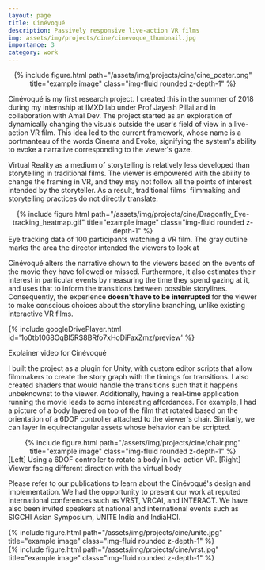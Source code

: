 ```yaml
---
layout: page
title: Cinévoqué
description: Passively responsive live-action VR films
img: assets/img/projects/cine/cinevoque_thumbnail.jpg
importance: 3
category: work
---
```


<div class="row" style="text-align:center">
    <div class="col-sm mt-3 mt-md-0">
        {% include figure.html path="/assets/img/projects/cine/cine_poster.png" title="example image" class="img-fluid rounded z-depth-1" %}
    </div>
</div>

Cinévoqué is my first research project. I created this in the summer of 2018 during my internship at IMXD lab under Prof Jayesh Pillai and in collaboration with Amal Dev. The project started as an exploration of dynamically changing the visuals outside the user's field of view in a live-action VR film. This idea led to the current framework, whose name is a portmanteau of the words Cinema and Evoke, signifying the system's ability to evoke a narrative corresponding to the viewer's gaze.

Virtual Reality as a medium of storytelling is relatively less developed than storytelling in traditional films. The viewer is empowered with the ability to change the framing in VR, and they may not follow all the points of interest intended by the storyteller. As a result, traditional films' filmmaking and storytelling practices do not directly translate. 


<div class="row" style="text-align:center">
    <div class="col-sm mt-3 mt-md-0">
        {% include figure.html path="/assets/img/projects/cine/Dragonfly_Eye-tracking_heatmap.gif" title="example image" class="img-fluid rounded z-depth-1" %}
    </div>
</div>
<div class="caption">
    Eye tracking data of 100 participants watching a VR film. The gray outline marks the area the director intended the viewers to look at
</div>

Cinévoqué alters the narrative shown to the viewers based on the events of the movie they have followed or missed. Furthermore, it also estimates their interest in particular events by measuring the time they spend gazing at it, and uses that to inform the transitions between possible storylines. Consequently, the experience **doesn't have to be interrupted** for the viewer to make conscious choices about the storyline branching, unlike existing interactive VR films.

{% include googleDrivePlayer.html id='1o0tb1068OqBI5RS8BRfo7xHoDiFaxZmz/preview' %}
<div class="caption">
    Explainer video for Cinévoqué
</div>
  
 
I built the project as a plugin for Unity, with custom editor scripts that allow filmmakers to create the story graph with the timings for transitions. I also created shaders that would handle the transitions such that it happens unbeknownst to the viewer. Additionally, having a real-time application running the movie leads to some interesting affordances. For example, I had a picture of a body layered on top of the film that rotated based on the orientation of a 6DOF controller attached to the viewer's chair. Similarly, we can layer in equirectangular assets whose behavior can be scripted.

<div class="row" style="text-align:center">
    <div class="col-sm mt-3 mt-md-0">
        {% include figure.html path="/assets/img/projects/cine/chair.png" title="example image" class="img-fluid rounded z-depth-1" %}
    </div>
</div>
<div class="caption">
    [Left] Using a 6DOF controller to rotate a body in live-action VR. [Right] Viewer facing different direction with the virtual body
</div>

Please refer to our publications to learn about the Cinévoqué's design and implementation. We had the opportunity to present our work at reputed international conferences such as VRST, VRCAI, and INTERACT. We have also been invited speakers at national and international events such as SIGCHI Asian Symposium, UNITE India and IndiaHCI.
 
 
 <div class="row">
    <div class="col-sm mt-3 mt-md-0">
        {% include figure.html path="/assets/img/projects/cine/unite.jpg" title="example image" class="img-fluid rounded z-depth-1" %}
    </div>
    <div class="col-sm mt-3 mt-md-0">
        {% include figure.html path="/assets/img/projects/cine/vrst.jpg" title="example image" class="img-fluid rounded z-depth-1" %}
    </div>
</div>
<div class="caption">